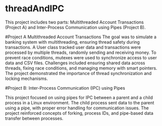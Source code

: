 # threadAndIPC

This project includes two parts: Multithreaded Account Transactions (Project A) and Inter-Process Communication using Pipes (Project B).

#Project A Multithreaded Account Transactions
The goal was to simulate a banking system with multithreading, ensuring thread safety during transactions. A User class tracked user data and transactions were processed by multiple threads, randomly sending and receiving money. To prevent race conditions, mutexes were used to synchronize access to user data and CSV files. Challenges included ensuring shared data across threads, fixing race conditions, and managing memory with smart pointers. The project demonstrated the importance of thread synchronization and locking mechanisms.


#Project B: Inter-Process Communication (IPC) using Pipes

This project focused on using pipes for IPC between a parent and a child process in a Linux environment. The child process sent data to the parent using a pipe, with proper error handling for communication issues. The project reinforced concepts of forking, process IDs, and pipe-based data transfer between processes.
